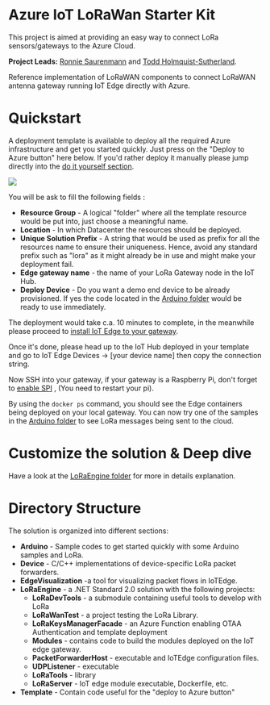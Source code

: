 # Azure IoT LoRaWan Starter Kit

This project is aimed at providing an easy way to connect LoRa sensors/gateways to the Azure Cloud.

**Project Leads:** [Ronnie Saurenmann](mailto://ronnies@microsoft.com) and 
[Todd Holmquist-Sutherland](mailto://toddhs@microsoft.com).

Reference implementation of LoRaWAN components to connect LoRaWAN antenna gateway running IoT Edge directly with Azure.

# Quickstart

A deployment template is available to deploy all the required Azure infrastructure and get you started quickly. Just press on the "Deploy to Azure button" here below. 
If you'd rather deploy it manually please jump directly into the [do it yourself section](/LoRaEngine).

<a href="https://portal.azure.com/#create/Microsoft.Template/uri/https%3A%2F%2Fraw.githubusercontent.com%2FSkraelinger%2FAzureIoT_LoRaWan_StarterKit%2Fmaster%2FTemplate%2Fazuredeploy.json" target="_blank">
    <img src="http://azuredeploy.net/deploybutton.png"/>
</a>

You will be ask to fill the following fields :
* **Resource Group** - A logical "folder" where all the template resource would be put into, just choose a meaningful name.
* **Location** -  In which Datacenter the resources should be deployed.
* **Unique Solution Prefix** - A string that would be used as prefix for all the resources name to ensure their uniqueness. Hence, avoid any standard prefix such as "lora" as it might already be in use and might make your deployment fail.
* **Edge gateway name** - the name of your LoRa Gateway node in the IoT Hub.
* **Deploy Device** - Do you want a demo end device to be already provisioned. If yes the code located in the [Arduino folder](/Arduino) would be ready to use immediately.

The deployment would take c.a. 10 minutes to complete, in the meanwhile please proceed to [install IoT Edge to your gateway](https://docs.microsoft.com/en-us/azure/iot-edge/how-to-install-iot-edge-linux-arm).

Once it's done, please head up to the IoT Hub deployed in your template and go to IoT Edge Devices -> [your device name] then copy the connection string. 

Now SSH into your gateway, if your gateway is a Raspberry Pi, don't forget to [enable SPI](https://www.makeuseof.com/tag/enable-spi-i2c-raspberry-pi/) , (You need to restart your pi).

By using the ```docker ps``` command, you should see the Edge containers being deployed on your local gateway. You can now try one of the samples in the [Arduino folder](/Arduino) to see LoRa messages being sent to the cloud. 

# Customize the solution & Deep dive
Have a look at the [LoRaEngine folder](/LoRaEngine) for more in details explanation.

# Directory Structure
The solution is organized into different sections:
* **Arduino** - Sample codes to get started quickly with some Arduino samples and LoRa.
* **Device** - C/C++ implementations of device-specific LoRa packet forwarders.
* **EdgeVisualization** -a tool for visualizing packet flows in IoTEdge.
* **LoRaEngine** - a .NET Standard 2.0 solution with the following projects:
  * **LoRaDevTools** - a submodule containing useful tools to develop with LoRa
  * **LoRaWanTest** - a project testing the LoRa Library.
  * **LoRaKeysManagerFacade** - an Azure Function enabling OTAA Authentication and template deployment
  * **Modules** - contains code to build the modules deployed on the IoT edge gateway.
  * **PacketForwarderHost** - executable and IoTEdge configuration files.
  * **UDPListener** - executable
  * **LoRaTools** - library
  * **LoRaServer** - IoT edge module executable, Dockerfile, etc.
* **Template** - Contain code useful for the "deploy to Azure button"


